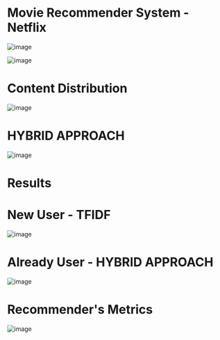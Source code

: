 # Movie Recommender System - Netflix

<p align="center">
  
![image](https://user-images.githubusercontent.com/74420150/119030380-7d27a700-b9b2-11eb-9e2a-a4ecb008c635.png)
</p>


![image](https://user-images.githubusercontent.com/74420150/119030414-86187880-b9b2-11eb-8370-90001df2861d.png)


# Content Distribution

![image](https://user-images.githubusercontent.com/74420150/119030466-97618500-b9b2-11eb-821d-4ff472f8f992.png)


# HYBRID APPROACH
![image](https://user-images.githubusercontent.com/74420150/119030590-c2e46f80-b9b2-11eb-8bb4-2f15fcec040d.png)



# Results 

# New User - TFIDF
![image](https://user-images.githubusercontent.com/74420150/119030687-e60f1f00-b9b2-11eb-9c6e-9319c7f8c5de.png)


# Already User - HYBRID APPROACH
![image](https://user-images.githubusercontent.com/74420150/119030747-f7f0c200-b9b2-11eb-86f0-095ea1e1dbd0.png)


# Recommender's Metrics 
![image](https://user-images.githubusercontent.com/74420150/119030805-0b039200-b9b3-11eb-9611-0313cdc0e074.png)
